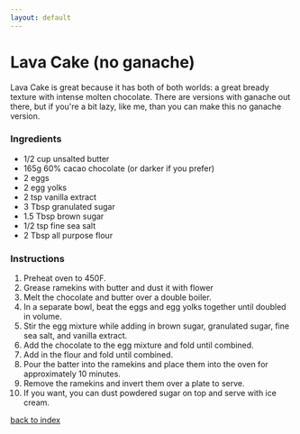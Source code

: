 ```yaml
---
layout: default
---
```


# Lava Cake (no ganache) 
<!---
github username: danielbhpark
-->

Lava Cake is great because it has both of both worlds: a great bready texture with intense molten chocolate. There are versions with ganache out there, but if you're a bit lazy, like me, than you can make this no ganache version. 

### Ingredients
- 1/2 cup unsalted butter 
- 165g 60% cacao chocolate (or darker if you prefer) 
- 2 eggs
- 2 egg yolks
- 2 tsp vanilla extract
- 3 Tbsp granulated sugar
- 1.5 Tbsp brown sugar
- 1/2 tsp fine sea salt
- 2 Tbsp all purpose flour

### Instructions
1. Preheat oven to 450F. 
2. Grease ramekins with butter and dust it with flower
3. Melt the chocolate and butter over a double boiler. 
3. In a separate bowl, beat the eggs and egg yolks together until doubled in volume. 
4. Stir the egg mixture while adding in brown sugar, granulated sugar, fine sea salt, and vanilla extract. 
5. Add the chocolate to the egg mixture and fold until combined. 
6. Add in the flour and fold until combined. 
7. Pour the batter into the ramekins and place them into the oven for approximately 10 minutes. 
8. Remove the ramekins and invert them over a plate to serve. 
9. If you want, you can dust powdered sugar on top and serve with ice cream. 


[back to index](../)